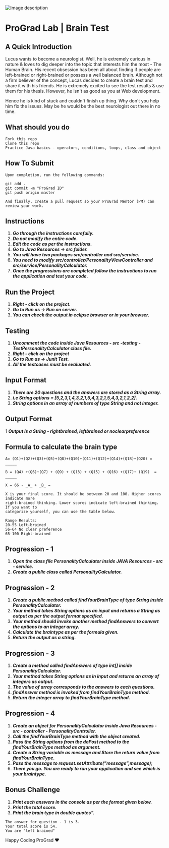 ![Image description](https://i1.faceprep.in/ProGrad/face-logo-resized.png)

# ProGrad Lab | Brain Test

## A Quick Introduction

Lucus wants to become a neurologist. Well, he is extremely curious in nature & loves to dig deeper into the topic that interests him the most - The Human Brain. His recent obsession has been all about finding if people are left-brained or right-brained or possess a well balanced brain. Although not a firm believer of the concept, Lucas decides to create a brain test and share it with his friends. He is extremely excited to see the test results & use them for his thesis. However, he isn't as good as you at Web development. 

Hence he is kind of stuck and couldn't finish up thing. Why don't you help him fix the issues. May be he would be the best neurologist out there in no time. 

## What should you do
```
Fork this repo
Clone this repo
Practice Java basics - operators, conditions, loops, class and object
```

## How To Submit
```
Upon completion, run the following commands:

git add .
git commit -m "ProGrad ID"
git push origin master

And finally, create a pull request so your ProGrad Mentor (PM) can review your work.
```

## Instructions

1. ***Go through the instructions carefully.***
2. ***Do not modify the entire code.***
3. ***Edit the code as per the instructions.***
4. ***Go to Java Resources -> src folder.***
5. ***You will have two packages src/controller and src/service.***
6. ***You need to modify src/controller/PersonalityViewController and src/service/PersonalityCalculator.***
7. ***Once the progressions are completed follow the instructions to run the application and test your code.***
 
## Run the Project
1. ***Right - click on the project.***
2. ***Go to Run as -> Run on server.***
3. ***You can check the output in eclipse browser or in your browser.***

## Testing
1. ***Uncomment the code inside Java Resources - src -testing - TestPersonalityCalculator class file.***
2. ***Right - click on the project***
3. ***Go to Run as -> Junit Test.*** 
4. ***All the testcases must be evaluated.***

## Input Format
1. ***There are 20 questions and the answers are stored as a String array.***
2. ***i.e String options = [5,2,3,1,4,3,2,1,5,4,3,2,1,5,4,3,2,1,2,2].***
3. ***String options in an array of numbers of type String and not integer.***

## Output Format
1 ***Output is a String - rightbrained, leftbrained or noclearpreference***


## Formula to calculate the brain type
```  
A= (Q1)+(Q2)+(Q3)+(Q5)+(Q8)+(Q10)+(Q11)+(Q12)+(Q14)+(Q18)+(Q20) = _____
  
B = (Q4) +(Q6)+(Q7) + (Q9) + (Q13) + (Q15) + (Q16) +(Q17)+ (Q19)  = _____ 
            
X = 66 - _A_ + _B_ =

X is your final score. It should be between 20 and 100. Higher scores indicate more 
right-brained thinking. Lower scores indicate left-brained thinking. If you want to 
categorize yourself, you can use the table below. 

Range Results:
20-55 Left-brained 
56-64 No clear preference 
65-100 Right-brained

```
## Progression - 1 
1. ***Open the class file PersonalityCalculator inside JAVA Resources - src - service.***
2. ***Create a public class called PersonalityCalculator.***

## Progression - 2
1. ***Create a public method called findYourBrainType of type String inside PersonalityCalculator.***
2. ***Your method takes String options as an input and returns a String as output as per the output format specified.***
3. ***Your method should invoke another method findAnswers to convert the options to an integer array.***
4. ***Calculate the braintype as per the formula given.***
5. ***Return the output as a string.***

## Progression - 3
1. ***Create a method called findAnswers of type int[] inside PersonalityCalculator.***
2. ***Your method takes String options as in input and returns an array of integers as output.***
3. ***The value of array corresponds to the answers to each questions.***
4. ***findAnswer method is invoked from findYourBrainType method.***
5. ***Return the integer array to findYourBrainType method.***

## Progression - 4
1. ***Create an object for PersonalityCalculator inside Java Resources - src - controller - PersonalityController.***
2. ***Call the findYourBrainType method with the object created.***
3. ***Pass the String options from the doPost method to the findYourBrainType method as argument.***
4. ***Create a String variable as message and Store the return value from findYourBrainType.***
5. ***Pass the message to request.setAttribute("message",message);***
6. ***There you go. You are ready to run your application and see which is your braintype.***

## Bonus Challenge
1. ***Print each answers in the console as per the format given below.***
2. ***Print the total score.***
3. ***Print the brain type in double quotes".***
```
The answer for question - 1 is 3.
Your total score is 54.
You are "left brained"
```
Happy Coding ProGrad ❤️

